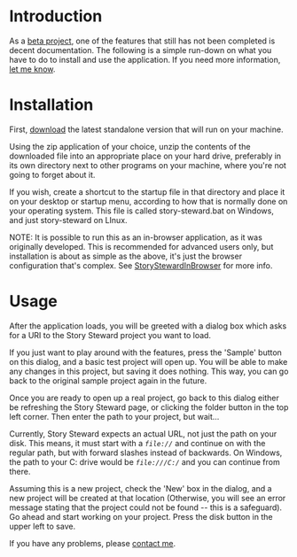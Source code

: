 # Introduction #

As a [beta project](Status.md), one of the features that still has not been completed is decent documentation. The following is a simple run-down on what you have to do to install and use the application. If you need more information, [let me know](Support.md).

# Installation #

First, [download](http://code.google.com/p/story-steward/downloads/list) the latest standalone version that will run on your machine.

Using the zip application of your choice, unzip the contents of the downloaded file into an appropriate place on your hard drive, preferably in its own directory next to other programs on your machine, where you're not going to forget about it.

If you wish, create a shortcut to the startup file in that directory and place it on your desktop or startup menu, according to how that is normally done on your operating system. This file is called story-steward.bat on Windows, and just story-steward on LInux.

NOTE: It is possible to run this as an in-browser application, as it was originally developed. This is recommended for advanced users only, but installation is about as simple as the above, it's just the browser configuration that's complex. See [StoryStewardInBrowser](StoryStewardInBrowser.md) for more info.

# Usage #

After the application loads, you will be greeted with a dialog box which asks for a URI to the Story Steward project you want to load.

If you just want to play around with the features, press the 'Sample' button on this dialog, and a basic test project will open up. You will be able to make any changes in this project, but saving it does nothing. This way, you can go back to the original sample project again in the future.

Once you are ready to open up a real project, go back to this dialog either be refreshing the Story Steward page, or clicking the folder button in the top left corner. Then enter the path to your project, but wait...

Currently, Story Steward expects an actual URL, not just the path on your disk. This means, it must start with a _`file://`_ and continue on with the regular path, but with forward slashes instead of backwards. On Windows, the path to your C: drive would be _`file:///C:/`_ and you can continue from there.

Assuming this is a new project, check the 'New' box in the dialog, and a new project will be created at that location (Otherwise, you will see an error message stating that the project could not be found -- this is a safeguard). Go ahead and start working on your project. Press the disk button in the upper left to save.

If you have any problems, please [contact me](Support.md).